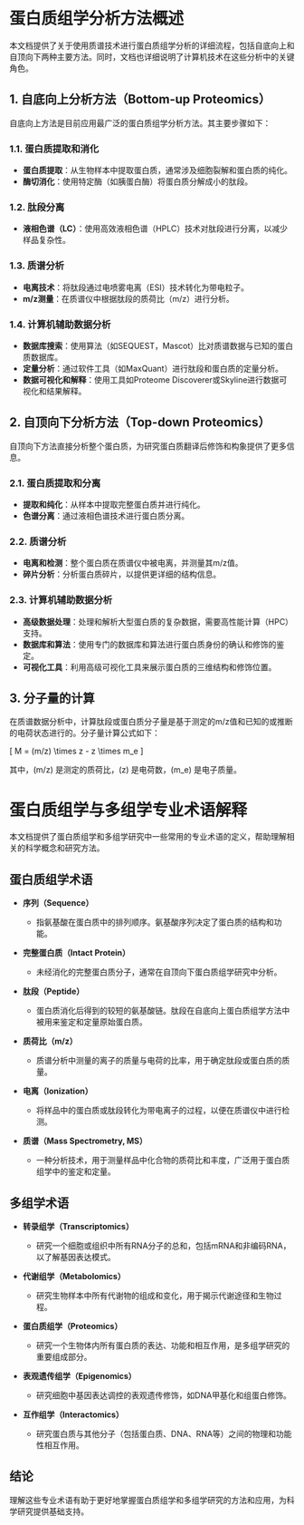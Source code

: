 # 蛋白质组学分析方法概述

本文档提供了关于使用质谱技术进行蛋白质组学分析的详细流程，包括自底向上和自顶向下两种主要方法。同时，文档也详细说明了计算机技术在这些分析中的关键角色。

## 1. 自底向上分析方法（Bottom-up Proteomics）

自底向上方法是目前应用最广泛的蛋白质组学分析方法。其主要步骤如下：

### 1.1. 蛋白质提取和消化

- **蛋白质提取**：从生物样本中提取蛋白质，通常涉及细胞裂解和蛋白质的纯化。
- **酶切消化**：使用特定酶（如胰蛋白酶）将蛋白质分解成小的肽段。

### 1.2. 肽段分离

- **液相色谱（LC）**：使用高效液相色谱（HPLC）技术对肽段进行分离，以减少样品复杂性。

### 1.3. 质谱分析

- **电离技术**：将肽段通过电喷雾电离（ESI）技术转化为带电粒子。
- **m/z测量**：在质谱仪中根据肽段的质荷比（m/z）进行分析。

### 1.4. 计算机辅助数据分析

- **数据库搜索**：使用算法（如SEQUEST，Mascot）比对质谱数据与已知的蛋白质数据库。
- **定量分析**：通过软件工具（如MaxQuant）进行肽段和蛋白质的定量分析。
- **数据可视化和解释**：使用工具如Proteome Discoverer或Skyline进行数据可视化和结果解释。

## 2. 自顶向下分析方法（Top-down Proteomics）

自顶向下方法直接分析整个蛋白质，为研究蛋白质翻译后修饰和构象提供了更多信息。

### 2.1. 蛋白质提取和分离

- **提取和纯化**：从样本中提取完整蛋白质并进行纯化。
- **色谱分离**：通过液相色谱技术进行蛋白质分离。

### 2.2. 质谱分析

- **电离和检测**：整个蛋白质在质谱仪中被电离，并测量其m/z值。
- **碎片分析**：分析蛋白质碎片，以提供更详细的结构信息。

### 2.3. 计算机辅助数据分析

- **高级数据处理**：处理和解析大型蛋白质的复杂数据，需要高性能计算（HPC）支持。
- **数据库和算法**：使用专门的数据库和算法进行蛋白质身份的确认和修饰的鉴定。
- **可视化工具**：利用高级可视化工具来展示蛋白质的三维结构和修饰位置。

## 3. 分子量的计算

在质谱数据分析中，计算肽段或蛋白质分子量是基于测定的m/z值和已知的或推断的电荷状态进行的。分子量计算公式如下：

\[
M = (m/z) \times z - z \times m_e
\]

其中，\(m/z\) 是测定的质荷比，\(z\) 是电荷数，\(m_e\) 是电子质量。



# 蛋白质组学与多组学专业术语解释

本文档提供了蛋白质组学和多组学研究中一些常用的专业术语的定义，帮助理解相关的科学概念和研究方法。

## 蛋白质组学术语

- **序列（Sequence）**
  - 指氨基酸在蛋白质中的排列顺序。氨基酸序列决定了蛋白质的结构和功能。

- **完整蛋白质（Intact Protein）**
  - 未经消化的完整蛋白质分子，通常在自顶向下蛋白质组学研究中分析。

- **肽段（Peptide）**
  - 蛋白质消化后得到的较短的氨基酸链。肽段在自底向上蛋白质组学方法中被用来鉴定和定量原始蛋白质。

- **质荷比（m/z）**
  - 质谱分析中测量的离子的质量与电荷的比率，用于确定肽段或蛋白质的质量。

- **电离（Ionization）**
  - 将样品中的蛋白质或肽段转化为带电离子的过程，以便在质谱仪中进行检测。

- **质谱（Mass Spectrometry, MS）**
  - 一种分析技术，用于测量样品中化合物的质荷比和丰度，广泛用于蛋白质组学中的鉴定和定量。

## 多组学术语

- **转录组学（Transcriptomics）**
  - 研究一个细胞或组织中所有RNA分子的总和，包括mRNA和非编码RNA，以了解基因表达模式。

- **代谢组学（Metabolomics）**
  - 研究生物样本中所有代谢物的组成和变化，用于揭示代谢途径和生物过程。

- **蛋白质组学（Proteomics）**
  - 研究一个生物体内所有蛋白质的表达、功能和相互作用，是多组学研究的重要组成部分。

- **表观遗传组学（Epigenomics）**
  - 研究细胞中基因表达调控的表观遗传修饰，如DNA甲基化和组蛋白修饰。

- **互作组学（Interactomics）**
  - 研究蛋白质与其他分子（包括蛋白质、DNA、RNA等）之间的物理和功能性相互作用。

## 结论

理解这些专业术语有助于更好地掌握蛋白质组学和多组学研究的方法和应用，为科学研究提供基础支持。

